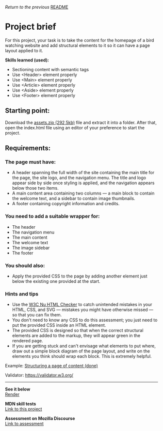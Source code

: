 <span><i>Return to the previous</i> <a href="https://github.com/alexandre-j-dev/MDN-Mozilla-Developer-Network/tree/HTML/Projects:%20Structuring%20a%20page%20of%20content"> README</a></span>

<h1> Project brief </h1>

For this project, your task is to take the content for the homepage of a bird watching website and add structural elements to it so it can have a page layout applied to it.

<strong>Skills learned (used):</strong>
<ul>
  <li>Sectioning content with semantic tags</li>
  <li>Use &lt;Header&gt; element properly</li>
  <li>Use &lt;Main&gt; element properly</li>
  <li>Use &lt;Article&gt; element properly</li>
  <li>Use &lt;Aside&gt; element properly</li>
  <li>Use &lt;Footer&gt; element properly</li>
</ul>

<h2> Starting point: </h2>
Download the <a href="https://raw.githubusercontent.com/mdn/learning-area/main/html/introduction-to-html/structuring-a-page-of-content-start/assets.zip">assets.zip (292,5kb)</a> file and extract it into a folder. After that, open the index.html file using an editor of your preference to start the project.


<h2> Requirements: </h2>

<h3> The page must have: </h3>
<ul>
  <li>A header spanning the full width of the site containing the main title for the page, the site logo, and the navigation menu. The title and logo appear side by side once styling is applied, and the navigation appears below those two items.</li>
  <li>A main content area containing two columns — a main block to contain the welcome text, and a sidebar to contain image thumbnails.</li>
  <li>A footer containing copyright information and credits.</li>
</ul>

<h3>You need to add a suitable wrapper for:</h3>
<ul>
  <li>The header</li>
  <li>The navigation menu</li>
  <li>The main content</li>
  <li>The welcome text</li>
  <li>The image sidebar</li>
  <li>The footer</li>
</ul>

<h3>You should also:</h3>
<ul>
  <li>Apply the provided CSS to the page by adding another <link> element just below the existing one provided at the start.</li>
</ul>

<h3>Hints and tips</h3>
<ul>
  <li>Use the <a href="https://validator.w3.org/nu/">W3C Nu HTML Checker</a> to catch unintended mistakes in your HTML, CSS, and SVG — mistakes you might have otherwise missed — so that you can fix them.</li>
  <li>You don't need to know any CSS to do this assessment; you just need to put the provided CSS inside an HTML element.</li>
  <li>The provided CSS is designed so that when the correct structural elements are added to the markup, they will appear green in the rendered page.</li>
  <li>If you are getting stuck and can't envisage what elements to put where, draw out a simple block diagram of the page layout, and write on the elements you think should wrap each block. This is extremely helpful.</li>
</ul>

Example:
<a href="https://developer.mozilla.org/en-US/docs/Learn/HTML/Introduction_to_HTML/Structuring_a_page_of_content/example-page.png"> Structuring a page of content (done) </a>

Validator:
https://validator.w3.org/  <br><hr>
  
<strong>See it below</strong><br>
<a href="https://htmlpreview.github.io/?https://github.com/alexandre-j-dev/MDN-Mozilla-Developer-Network/blob/HTML/Projects:%20Structuring%20a%20page%20of%20content/index.html"> Render </a><br>

<strong>MDN skill tests</strong><br>
<a href="https://developer.mozilla.org/en-US/docs/Learn/HTML/Introduction_to_HTML/Structuring_a_page_of_content"> Link to this project </a>

<strong>Assessment on Mozilla Discourse</strong><br>
<a href="https://discourse.mozilla.org/t/assessment-wanted-for-html-structuring-a-page-of-content-exercise/106853">Link to assessment </a>
